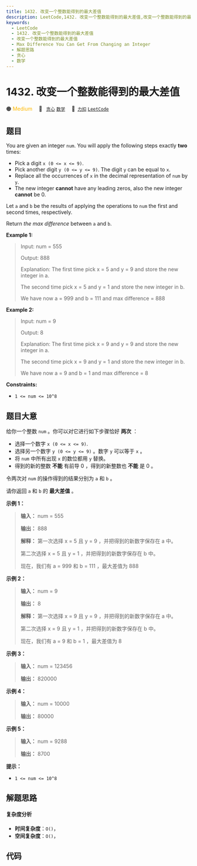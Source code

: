 ```yaml
---
title: 1432. 改变一个整数能得到的最大差值
description: LeetCode,1432. 改变一个整数能得到的最大差值,改变一个整数能得到的最大差值,Max Difference You Can Get From Changing an Integer,解题思路,贪心,数学
keywords:
  - LeetCode
  - 1432. 改变一个整数能得到的最大差值
  - 改变一个整数能得到的最大差值
  - Max Difference You Can Get From Changing an Integer
  - 解题思路
  - 贪心
  - 数学
---
```


# 1432. 改变一个整数能得到的最大差值

🟠 <font color=#ffb800>Medium</font>&emsp; 🔖&ensp; [`贪心`](/tag/greedy.md) [`数学`](/tag/math.md)&emsp; 🔗&ensp;[`力扣`](https://leetcode.cn/problems/max-difference-you-can-get-from-changing-an-integer) [`LeetCode`](https://leetcode.com/problems/max-difference-you-can-get-from-changing-an-integer)

## 题目

You are given an integer `num`. You will apply the following steps exactly
**two** times:

  * Pick a digit `x (0 <= x <= 9)`.
  * Pick another digit `y (0 <= y <= 9)`. The digit `y` can be equal to `x`.
  * Replace all the occurrences of `x` in the decimal representation of `num` by `y`.
  * The new integer **cannot** have any leading zeros, also the new integer **cannot** be 0.

Let `a` and `b` be the results of applying the operations to `num` the first
and second times, respectively.

Return _the max difference_ between `a` and `b`.



**Example 1:**

> Input: num = 555
> 
> Output: 888
> 
> Explanation: The first time pick x = 5 and y = 9 and store the new integer in a.
> 
> The second time pick x = 5 and y = 1 and store the new integer in b.
> 
> We have now a = 999 and b = 111 and max difference = 888

**Example 2:**

> Input: num = 9
> 
> Output: 8
> 
> Explanation: The first time pick x = 9 and y = 9 and store the new integer in a.
> 
> The second time pick x = 9 and y = 1 and store the new integer in b.
> 
> We have now a = 9 and b = 1 and max difference = 8

**Constraints:**

  * `1 <= num <= 10^8`


## 题目大意

给你一个整数 `num` 。你可以对它进行如下步骤恰好 **两次**  ：

  * 选择一个数字 `x (0 <= x <= 9)`.
  * 选择另一个数字 `y (0 <= y <= 9)` 。数字 `y` 可以等于 `x` 。
  * 将 `num` 中所有出现 `x` 的数位都用 `y` 替换。
  * 得到的新的整数 **不能**  有前导 0 ，得到的新整数也 **不能**  是 0 。

令两次对 `num` 的操作得到的结果分别为 `a` 和 `b` 。

请你返回 `a` 和 `b` 的 **最大差值** 。



**示例 1：**

> 
> 
> 
> 
> 
> **输入：** num = 555
> 
> **输出：** 888
> 
> **解释：** 第一次选择 x = 5 且 y = 9 ，并把得到的新数字保存在 a 中。
> 
> 第二次选择 x = 5 且 y = 1 ，并把得到的新数字保存在 b 中。
> 
> 现在，我们有 a = 999 和 b = 111 ，最大差值为 888
> 
> 

**示例 2：**

> 
> 
> 
> 
> 
> **输入：** num = 9
> 
> **输出：** 8
> 
> **解释：** 第一次选择 x = 9 且 y = 9 ，并把得到的新数字保存在 a 中。
> 
> 第二次选择 x = 9 且 y = 1 ，并把得到的新数字保存在 b 中。
> 
> 现在，我们有 a = 9 和 b = 1 ，最大差值为 8
> 
> 

**示例 3：**

> 
> 
> 
> 
> 
> **输入：** num = 123456
> 
> **输出：** 820000
> 
> 

**示例 4：**

> 
> 
> 
> 
> 
> **输入：** num = 10000
> 
> **输出：** 80000
> 
> 

**示例 5：**

> 
> 
> 
> 
> 
> **输入：** num = 9288
> 
> **输出：** 8700
> 
> 



**提示：**

  * `1 <= num <= 10^8`


## 解题思路

#### 复杂度分析

- **时间复杂度**：`O()`，
- **空间复杂度**：`O()`，

## 代码

```javascript

```